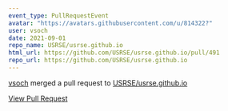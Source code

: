 ```yaml
---
event_type: PullRequestEvent
avatar: "https://avatars.githubusercontent.com/u/814322?"
user: vsoch
date: 2021-09-01
repo_name: USRSE/usrse.github.io
html_url: https://github.com/USRSE/usrse.github.io/pull/491
repo_url: https://github.com/USRSE/usrse.github.io
---
```


<a href='https://github.com/vsoch' target='_blank'>vsoch</a> merged a pull request to <a href='https://github.com/USRSE/usrse.github.io' target='_blank'>USRSE/usrse.github.io</a>

<a href='https://github.com/USRSE/usrse.github.io/pull/491' target='_blank'>View Pull Request</a>